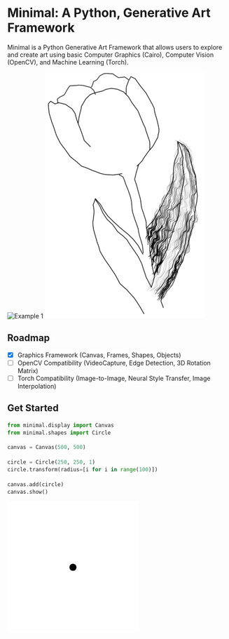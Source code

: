 # Minimal: A Python, Generative Art Framework

Minimal is a Python Generative Art Framework that allows users to explore and create art using basic Computer Graphics (Cairo), Computer Vision (OpenCV), and Machine Learning (Torch).

![Example 1](./examples/snake.gif)
![Example 2](./examples/tulip_wip.png)

## Roadmap
- [X] Graphics Framework (Canvas, Frames, Shapes, Objects)
- [ ] OpenCV Compatibility (VideoCapture, Edge Detection, 3D Rotation Matrix)
- [ ] Torch Compatibility (Image-to-Image, Neural Style Transfer, Image Interpolation)

## Get Started
```python
from minimal.display import Canvas
from minimal.shapes import Circle

canvas = Canvas(500, 500)

circle = Circle(250, 250, 1)
circle.transform(radius=[i for i in range(100)])

canvas.add(circle)
canvas.show()
```
![Example 3](./examples/get_started.gif)
